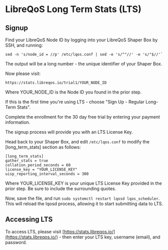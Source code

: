 # LibreQoS Long Term Stats (LTS)
## Signup
Find your LibreQoS Node ID by logging into your LibreQoS Shaper Box by SSH, and running:
```
sed -n 's/node_id = //p' /etc/lqos.conf | sed -e 's/^"//' -e 's/"$//'`
```
The output will be a long number - the unique identifier of your Shaper Box.

Now please visit:
```
https://stats.libreqos.io/trial1/YOUR_NODE_ID
```
Where YOUR_NODE_ID is the Node ID you found in the prior step.

If this is the first time you're using LTS - choose "Sign Up - Regular Long-Term Stats".

Complete the enrollment for the 30 day free trial by entering your payment information.

The signup process will provide you with an LTS License Key.

Head back to your Shaper Box, and edit `/etc/lqos.conf` to modify the [long_term_stats] section as follows:
```
[long_term_stats]
gather_stats = true
collation_period_seconds = 60
license_key = "YOUR_LICENSE_KEY"
uisp_reporting_interval_seconds = 300
```
Where YOUR_LICENSE_KEY is your unique LTS License Key provided in the prior step. Be sure to include the surrounding quotes.

Now, save the file, and run `sudo systemctl restart lqosd lqos_scheduler`. This will reload the lqosd process, allowing it to start submitting data to LTS.

## Accessing LTS
To access LTS, please visit [https://stats.libreqos.io/](https://stats.libreqos.io/) - then enter your LTS key, username (email), and password.
